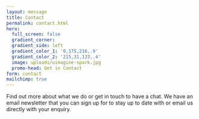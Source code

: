 ```yaml
---
layout: message
title: Contact
permalink: contact.html
hero:
  full_screen: false
  gradient_corner:
  gradient_side: left
  gradient_color_1: '0,175,216,.9'
  gradient_color_2: '215,31,133,.4'
  image: uploads/uimagine-spark.jpg
  promo-head: Get in Contact
form: contact
mailchimp: true
---
```


Find out more about what we do or get in touch to have a chat. We have an email newsletter that you can sign up for to stay up to date with or email us directly with your enquiry.  
